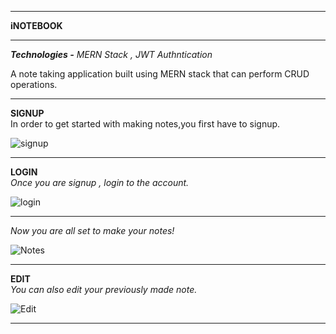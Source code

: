 ___________________________________________________________________________________________________________________________________________________________
**iNOTEBOOK**
___________________________________________________________________________________________________________________________________________________________
_**Technologies -** MERN Stack , JWT Authntication_

A note taking application built using MERN stack that can perform CRUD operations.
___________________________________________________________________________________________________________________________________________________________

**SIGNUP**  
In order to get started with making notes,you first have to signup.

![signup](https://github.com/vjoshi29/iNotebook/assets/140043392/bd129f29-bf8f-4c4f-a7af-75f79d922f88)
___________________________________________________________________________________________________________________________________________________________

**LOGIN**  
_Once you are signup , login to the account._

![login](https://github.com/vjoshi29/iNotebook/assets/140043392/d94ac986-907a-4933-9e3e-e6d218b3258c)
___________________________________________________________________________________________________________________________________________________________

_Now you are all set to make your notes!_ 

![Notes](https://github.com/vjoshi29/iNotebook/assets/140043392/724116a0-0ce5-4619-b719-4b3465ca813e)
___________________________________________________________________________________________________________________________________________________________

**EDIT**  
_You can also edit your previously made note._

![Edit](https://github.com/vjoshi29/iNotebook/assets/140043392/05b24203-fc4f-4c84-a731-7b0db2753865)
___________________________________________________________________________________________________________________________________________________________
